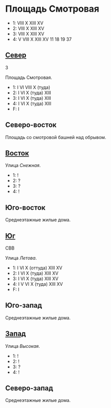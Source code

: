 # Площадь Смотровая

* 1:    VIII    X   XIII    XV
* 2:    VIII    X   XIII    XV
* 3:    VIII    X   XIII    XV
* 4:    V   VIII    X   XIII    XV
        11  18  19  37

## [Север](./590045.md)

З

Площадь Смотровая.

* 1:    I   VI  VIII    X (туда)
* 2:    I   VI  X (туда)    XIII
* 3:    I   VI  X (туда)    XIII
* 4:    I   VI  X (туда)    XIII
* F:    I

## Северо-восток

Площадь со смотровой башней над обрывом.

## [Восток](./595050.md)

Улица *Снежная*.

* 1:    !
* 2:    ?
* 3:    ?
* 4:    !

## Юго-восток

Среднеэтажные жилые дома.

## [Юг](./590060.md)

СВВ

Улица *Летова*.

* 1:    I   VI  X (оттуда)  XIII    XV
* 2:    I   VI  X (туда)    XIII    XV
* 3:    I   VI  X (туда)    XIII    XV
* 4:    I   V   VI  X (туда)    XIII    XV
* F:    I

## Юго-запад

Среднеэтажные жилые дома.

## [Запад](./585050.md)

Улица *Высокая*.

* 1:    !
* 2:    !
* 3:    ?
* 4:    !

## Северо-запад

Среднеэтажные жилые дома.
